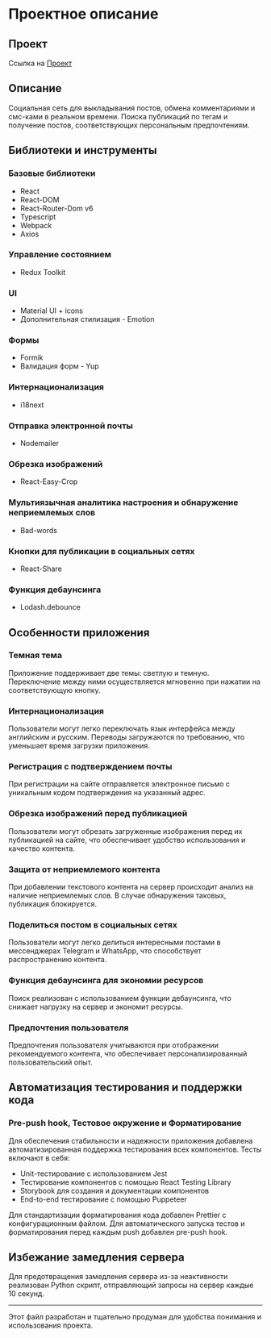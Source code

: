 # Проектное описание

## Проект

Ссылка на [Проект](https://memories-3-ov6w.onrender.com/)

## Описание

Социальная сеть для выкладывания постов, обмена комментариями и смс-ками в реальном времени. Поиска публикаций по тегам и получение постов, соответствующих персональным предпочтениям.

## Библиотеки и инструменты

### Базовые библиотеки

- React
- React-DOM
- React-Router-Dom v6
- Typescript
- Webpack
- Axios

### Управление состоянием

- Redux Toolkit

### UI

- Material UI + icons
- Дополнительная стилизация - Emotion

### Формы

- Formik
- Валидация форм - Yup

### Интернационализация

- i18next

### Отправка электронной почты

- Nodemailer

### Обрезка изображений

- React-Easy-Crop

### Мультиязычная аналитика настроения и обнаружение неприемлемых слов

- Bad-words

### Кнопки для публикации в социальных сетях

- React-Share

### Функция дебаунсинга

- Lodash.debounce

## Особенности приложения

### Темная тема

Приложение поддерживает две темы: светлую и темную. Переключение между ними осуществляется мгновенно при нажатии на соответствующую кнопку.

### Интернационализация

Пользователи могут легко переключать язык интерфейса между английским и русским. Переводы загружаются по требованию, что уменьшает время загрузки приложения.

### Регистрация с подтверждением почты

При регистрации на сайте отправляется электронное письмо с уникальным кодом подтверждения на указанный адрес.

### Обрезка изображений перед публикацией

Пользователи могут обрезать загруженные изображения перед их публикацией на сайте, что обеспечивает удобство использования и качество контента.

### Защита от неприемлемого контента

При добавлении текстового контента на сервер происходит анализ на наличие неприемлемых слов. В случае обнаружения таковых, публикация блокируется.

### Поделиться постом в социальных сетях

Пользователи могут легко делиться интересными постами в мессенджерах Telegram и WhatsApp, что способствует распространению контента.

### Функция дебаунсинга для экономии ресурсов

Поиск реализован с использованием функции дебаунсинга, что снижает нагрузку на сервер и экономит ресурсы.

### Предпочтения пользователя

Предпочтения пользователя учитываются при отображении рекомендуемого контента, что обеспечивает персонализированный пользовательский опыт.

## Автоматизация тестирования и поддержки кода

### Pre-push hook, Тестовое окружение и Форматирование

Для обеспечения стабильности и надежности приложения добавлена автоматизированная поддержка тестирования всех компонентов. Тесты включают в себя:

- Unit-тестирование с использованием Jest
- Тестирование компонентов с помощью React Testing Library
- Storybook для создания и документации компонентов
- End-to-end тестирование с помощью Puppeteer

Для стандартизации форматирования кода добавлен Prettier с конфигурационным файлом. Для автоматического запуска тестов и форматирования перед каждым push добавлен pre-push hook.

## Избежание замедления сервера

Для предотвращения замедления сервера из-за неактивности реализован Python скрипт, отправляющий запросы на сервер каждые 10 секунд.

---
Этот файл разработан и тщательно продуман для удобства понимания и использования проекта.
